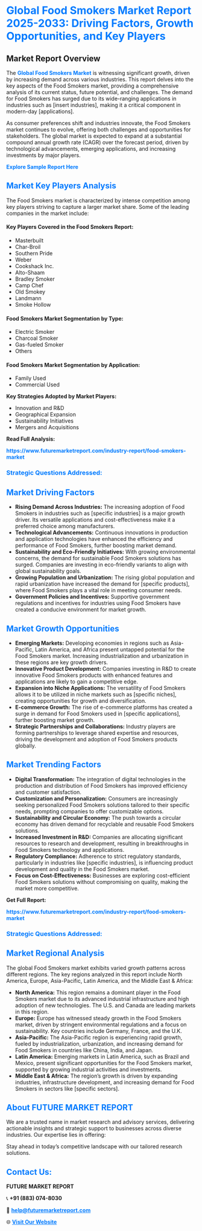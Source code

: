 <h1 style="color: #007BFF;">Global Food Smokers Market Report 2025-2033: Driving Factors, Growth Opportunities, and Key Players</h1>

<section id="overview">
<h2>Market Report Overview</h2>
<p>The <a href="https://www.futuremarketreport.com/industry-report/food-smokers-market" style="color: #007BFF; text-decoration: none;"><strong>Global Food Smokers Market</strong></a> is witnessing significant growth, driven by increasing demand across various industries. This report delves into the key aspects of the Food Smokers market, providing a comprehensive analysis of its current status, future potential, and challenges. The demand for Food Smokers has surged due to its wide-ranging applications in industries such as [insert industries], making it a critical component in modern-day [applications].</p>
<p>As consumer preferences shift and industries innovate, the Food Smokers market continues to evolve, offering both challenges and opportunities for stakeholders. The global market is expected to expand at a substantial compound annual growth rate (CAGR) over the forecast period, driven by technological advancements, emerging applications, and increasing investments by major players.</p>
</section>

<section id="overview">
<p><a href="https://www.futuremarketreport.com/request-sample/reportId=96632" style="color: #007BFF; text-decoration: none;"><strong>Explore Sample Report Here</strong></a></p>
</section>

<section id="key-players">
<h2 style="color: #007BFF;">Market Key Players Analysis</h2>
<p>The Food Smokers market is characterized by intense competition among key players striving to capture a larger market share. Some of the leading companies in the market include:</p>
<h4>Key Players Covered in the Food Smokers Report:</h4>
<ul><li>Masterbuilt</li><li>Char-Broil</li><li>Southern Pride</li><li>Weber</li><li>Cookshack Inc.</li><li>Alto-Shaam</li><li>Bradley Smoker</li><li>Camp Chef</li><li>Old Smokey</li><li>Landmann</li><li>Smoke Hollow</li></ul>
<h4>Food Smokers Market Segmentation by Type:</h4>
<ul><li>Electric Smoker</li><li>Charcoal Smoker</li><li>Gas-fueled Smoker</li><li>Others</li></ul>

<h4>Food Smokers Market Segmentation by Application:</h4>
<ul><li>Family Used</li><li>Commercial Used</li></ul>
<p><strong>Key Strategies Adopted by Market Players:</strong></p>
<ul>
<li>Innovation and R&D</li>
<li>Geographical Expansion</li>
<li>Sustainability Initiatives</li>
<li>Mergers and Acquisitions</li>
</ul>
</section>

<section>
<p><strong>Read Full Analysis: </strong></p><a href="https://www.futuremarketreport.com/industry-report/food-smokers-market" style="color: #007BFF; text-decoration: none;"><strong>https://www.futuremarketreport.com/industry-report/food-smokers-market</strong></a>
<h3 style="color: #007BFF;">Strategic Questions Addressed:</h3>
</section>

<section id="driving-factors">
<h2 style="color: #007BFF;">Market Driving Factors</h2>
<ul>
<li><strong>Rising Demand Across Industries:</strong> The increasing adoption of Food Smokers in industries such as [specific industries] is a major growth driver. Its versatile applications and cost-effectiveness make it a preferred choice among manufacturers.</li>
<li><strong>Technological Advancements:</strong> Continuous innovations in production and application technologies have enhanced the efficiency and performance of Food Smokers, further boosting market demand.</li>
<li><strong>Sustainability and Eco-Friendly Initiatives:</strong> With growing environmental concerns, the demand for sustainable Food Smokers solutions has surged. Companies are investing in eco-friendly variants to align with global sustainability goals.</li>
<li><strong>Growing Population and Urbanization:</strong> The rising global population and rapid urbanization have increased the demand for [specific products], where Food Smokers plays a vital role in meeting consumer needs.</li>
<li><strong>Government Policies and Incentives:</strong> Supportive government regulations and incentives for industries using Food Smokers have created a conducive environment for market growth.</li>
</ul>
</section>

<section id="growth-opportunities">
<h2 style="color: #007BFF;">Market Growth Opportunities</h2>
<ul>
<li><strong>Emerging Markets:</strong> Developing economies in regions such as Asia-Pacific, Latin America, and Africa present untapped potential for the Food Smokers market. Increasing industrialization and urbanization in these regions are key growth drivers.</li>
<li><strong>Innovative Product Development:</strong> Companies investing in R&D to create innovative Food Smokers products with enhanced features and applications are likely to gain a competitive edge.</li>
<li><strong>Expansion into Niche Applications:</strong> The versatility of Food Smokers allows it to be utilized in niche markets such as [specific niches], creating opportunities for growth and diversification.</li>
<li><strong>E-commerce Growth:</strong> The rise of e-commerce platforms has created a surge in demand for Food Smokers used in [specific applications], further boosting market growth.</li>
<li><strong>Strategic Partnerships and Collaborations:</strong> Industry players are forming partnerships to leverage shared expertise and resources, driving the development and adoption of Food Smokers products globally.</li>
</ul>
</section>

<section id="trending-factors">
<h2 style="color: #007BFF;">Market Trending Factors</h2>
<ul>
<li><strong>Digital Transformation:</strong> The integration of digital technologies in the production and distribution of Food Smokers has improved efficiency and customer satisfaction.</li>
<li><strong>Customization and Personalization:</strong> Consumers are increasingly seeking personalized Food Smokers solutions tailored to their specific needs, prompting companies to offer customizable options.</li>
<li><strong>Sustainability and Circular Economy:</strong> The push towards a circular economy has driven demand for recyclable and reusable Food Smokers solutions.</li>
<li><strong>Increased Investment in R&D:</strong> Companies are allocating significant resources to research and development, resulting in breakthroughs in Food Smokers technology and applications.</li>
<li><strong>Regulatory Compliance:</strong> Adherence to strict regulatory standards, particularly in industries like [specific industries], is influencing product development and quality in the Food Smokers market.</li>
<li><strong>Focus on Cost-Effectiveness:</strong> Businesses are exploring cost-efficient Food Smokers solutions without compromising on quality, making the market more competitive.</li>
</ul>
</section>

<section>
<p><strong>Get Full Report: </strong></p><a href="https://www.futuremarketreport.com/industry-report/food-smokers-market" style="color: #007BFF; text-decoration: none;"><strong>https://www.futuremarketreport.com/industry-report/food-smokers-market</strong></a>
<h3 style="color: #007BFF;">Strategic Questions Addressed:</h3>
</section>


<section id="regional-analysis">
<h2 style="color: #007BFF;">Market Regional Analysis</h2>
<p>The global Food Smokers market exhibits varied growth patterns across different regions. The key regions analyzed in this report include North America, Europe, Asia-Pacific, Latin America, and the Middle East & Africa:</p>
<ul>
<li><strong>North America:</strong> This region remains a dominant player in the Food Smokers market due to its advanced industrial infrastructure and high adoption of new technologies. The U.S. and Canada are leading markets in this region.</li>
<li><strong>Europe:</strong> Europe has witnessed steady growth in the Food Smokers market, driven by stringent environmental regulations and a focus on sustainability. Key countries include Germany, France, and the U.K.</li>
<li><strong>Asia-Pacific:</strong> The Asia-Pacific region is experiencing rapid growth, fueled by industrialization, urbanization, and increasing demand for Food Smokers in countries like China, India, and Japan.</li>
<li><strong>Latin America:</strong> Emerging markets in Latin America, such as Brazil and Mexico, present significant opportunities for the Food Smokers market, supported by growing industrial activities and investments.</li>
<li><strong>Middle East & Africa:</strong> The region’s growth is driven by expanding industries, infrastructure development, and increasing demand for Food Smokers in sectors like [specific sectors].</li>
</ul>
</section>

<footer>
<h2 style="color: #007BFF;">About FUTURE MARKET REPORT</h2>
<p>We are a trusted name in market research and advisory services, delivering actionable insights and strategic support to businesses across diverse industries. Our expertise lies in offering:</p>

<p>Stay ahead in today’s competitive landscape with our tailored research solutions.</p>

<h2 style="color: #007BFF;">Contact Us:</h2>
<p><strong>FUTURE MARKET REPORT</strong></p>
<p>📞 <strong>+91 (883) 074-8030</strong></p>
<p>📧 <strong><a href="mailto:help@futuremarketreport.com" style="color: #007BFF;">help@futuremarketreport.com</a></strong></p>
<p>🌐 <strong><a href="https://www.futuremarketreport.com/" style="color: #007BFF;">Visit Our Website</a></strong></p>
</footer>